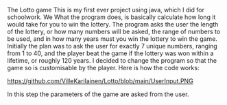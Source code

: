The Lotto game
This is my first ever project using java, which I did for schoolwork. We  What the program does, is basically calculate how long it would take for you to win the lottery. The program asks the user the length of the lottery, or how many numbers will be asked, the range of numbers to be used, and in how many years must you win the lottery to win the game.
Initially the plan was to ask the user for exactly 7 unique numbers, ranging from 1 to 40, and the player beat the game if the lottery was won within a lifetime, or roughly 120 years. I decided to change the program so that the game so is customisable by the player.
Here is how the code works:

https://github.com/VilleKarilainen/Lotto/blob/main/UserInput.PNG

In this step the parameters of the game are asked from the user.
